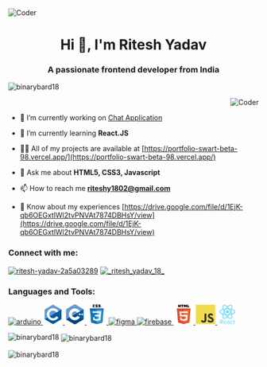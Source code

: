 <img align = "center" height = "200px" width="100%" alt="Coder" src = "https://user-images.githubusercontent.com/74038190/225813708-98b745f2-7d22-48cf-9150-083f1b00d6c9.gif">
<h1 align="center">Hi 👋, I'm Ritesh Yadav</h1>
<h3 align="center">A passionate frontend developer from India</h3>

<p align="left"> <img src="https://komarev.com/ghpvc/?username=binarybard18&label=Profile%20views&color=0e75b6&style=flat" alt="binarybard18" /> </p>

<img align = "right" borderRadius = "50%" alt="Coder" src = "https://camo.githubusercontent.com/19db51af5f90f1b152bc0b9078f5fe97053955be5074f03f17019c70345bdcdb/68747470733a2f2f6d69726f2e6d656469756d2e636f6d2f6d61782f313336302f302a37513379765349765f7430696f4a2d5a2e676966">

<p align="left"> <a href="https://twitter.com/" target="blank"><img src="https://img.shields.io/twitter/follow/?logo=twitter&style=for-the-badge" alt="" /></a> </p>

- 🔭 I’m currently working on [Chat Application](https://chat-application-chi-gules.vercel.app/)

- 🌱 I’m currently learning **React.JS**

- 👨‍💻 All of my projects are available at [https://portfolio-swart-beta-98.vercel.app/](https://portfolio-swart-beta-98.vercel.app/)

- 💬 Ask me about **HTML5, CSS3, Javascript**

- 📫 How to reach me **riteshy1802@gmail.com**

- 📄 Know about my experiences [https://drive.google.com/file/d/1EjK-qb6OEGxtlWl2tvPNVAt7874DBHsY/view](https://drive.google.com/file/d/1EjK-qb6OEGxtlWl2tvPNVAt7874DBHsY/view)

<h3 align="left">Connect with me:</h3>
<p align="left">
<a href="https://linkedin.com/in/ritesh-yadav-2a5a03289" target="blank"><img align="center" src="https://raw.githubusercontent.com/rahuldkjain/github-profile-readme-generator/master/src/images/icons/Social/linked-in-alt.svg" alt="ritesh-yadav-2a5a03289" height="30" width="40" /></a>
<a href="https://instagram.com/_ritesh_yadav_18_" target="blank"><img align="center" src="https://raw.githubusercontent.com/rahuldkjain/github-profile-readme-generator/master/src/images/icons/Social/instagram.svg" alt="_ritesh_yadav_18_" height="30" width="40" /></a>
</p>

<h3 align="left">Languages and Tools:</h3>
<p align="left"> <a href="https://www.arduino.cc/" target="_blank" rel="noreferrer"> <img src="https://cdn.worldvectorlogo.com/logos/arduino-1.svg" alt="arduino" width="40" height="40"/> </a> <a href="https://www.cprogramming.com/" target="_blank" rel="noreferrer"> <img src="https://raw.githubusercontent.com/devicons/devicon/master/icons/c/c-original.svg" alt="c" width="40" height="40"/> </a> <a href="https://www.w3schools.com/cpp/" target="_blank" rel="noreferrer"> <img src="https://raw.githubusercontent.com/devicons/devicon/master/icons/cplusplus/cplusplus-original.svg" alt="cplusplus" width="40" height="40"/> </a> <a href="https://www.w3schools.com/css/" target="_blank" rel="noreferrer"> <img src="https://raw.githubusercontent.com/devicons/devicon/master/icons/css3/css3-original-wordmark.svg" alt="css3" width="40" height="40"/> </a> <a href="https://www.figma.com/" target="_blank" rel="noreferrer"> <img src="https://www.vectorlogo.zone/logos/figma/figma-icon.svg" alt="figma" width="40" height="40"/> </a> <a href="https://firebase.google.com/" target="_blank" rel="noreferrer"> <img src="https://www.vectorlogo.zone/logos/firebase/firebase-icon.svg" alt="firebase" width="40" height="40"/> </a> <a href="https://www.w3.org/html/" target="_blank" rel="noreferrer"> <img src="https://raw.githubusercontent.com/devicons/devicon/master/icons/html5/html5-original-wordmark.svg" alt="html5" width="40" height="40"/> </a> <a href="https://developer.mozilla.org/en-US/docs/Web/JavaScript" target="_blank" rel="noreferrer"> <img src="https://raw.githubusercontent.com/devicons/devicon/master/icons/javascript/javascript-original.svg" alt="javascript" width="40" height="40"/> </a> <a href="https://reactjs.org/" target="_blank" rel="noreferrer"> <img src="https://raw.githubusercontent.com/devicons/devicon/master/icons/react/react-original-wordmark.svg" alt="react" width="40" height="40"/> </a> </p>

<p><img align="left" src="https://github-readme-stats.vercel.app/api/top-langs?username=binarybard18&show_icons=true&locale=en&layout=compact" alt="binarybard18" /></p>

<p>&nbsp;<img align="center" src="https://github-readme-stats.vercel.app/api?username=binarybard18&show_icons=true&locale=en" alt="binarybard18" /></p>

<p><img align="center" src="https://github-readme-streak-stats.herokuapp.com/?user=binarybard18&" alt="binarybard18" /></p>

